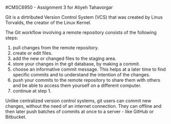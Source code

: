 #CMSC6950 - Assignment 3 for Atiyeh Tahavorgar

Git is a dirtributed Version Control System (VCS) that was created by
Linus Torvalds, the creator of the Linux Kernel.


The Git workflow involving a remote repository consists of the following steps:
1. pull changes from the remote repository.
2. create or edit files.
3. add the new or changed files to the staging area.
4. store your changes in the git database, by making a commit.
5. choose an informative commit message. This helps at a later time to find
specific commits and to understand the intention of the changes.
6. push your commits to the remote repository to share them with others
and be able to access them yourself on a different computer.
7. continue at step 1.


Unlike centralized version control systems, git users can commit new changes,
without the need of an internet connection. They can offline and then later
push batches of commits at once to a server - like GitHub or Bitbucket.
